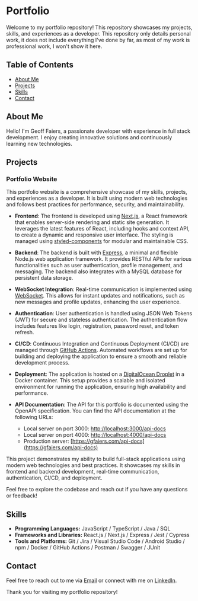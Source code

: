 # Portfolio

Welcome to my portfolio repository! This repository showcases my projects, skills, and experiences as a developer. This repository only details personal work, it does not include everything I've done by far, as most of my work is professional work, I won't show it here.

## Table of Contents

- [About Me](#about-me)
- [Projects](#projects)
- [Skills](#skills)
- [Contact](#contact)

## About Me

Hello! I'm Geoff Faiers, a passionate developer with experience in full stack development. I enjoy creating innovative solutions and continuously learning new technologies.

## Projects

### Portfolio Website

This portfolio website is a comprehensive showcase of my skills, projects, and experiences as a developer. It is built using modern web technologies and follows best practices for performance, security, and maintainability.

- **Frontend**: The frontend is developed using [Next.js](https://nextjs.org/), a React framework that enables server-side rendering and static site generation. It leverages the latest features of React, including hooks and context API, to create a dynamic and responsive user interface. The styling is managed using [styled-components](https://styled-components.com/) for modular and maintainable CSS.

- **Backend**: The backend is built with [Express](https://expressjs.com/), a minimal and flexible Node.js web application framework. It provides RESTful APIs for various functionalities such as user authentication, profile management, and messaging. The backend also integrates with a MySQL database for persistent data storage.

- **WebSocket Integration**: Real-time communication is implemented using [WebSocket](https://developer.mozilla.org/en-US/docs/Web/API/WebSockets_API). This allows for instant updates and notifications, such as new messages and profile updates, enhancing the user experience.

- **Authentication**: User authentication is handled using JSON Web Tokens (JWT) for secure and stateless authentication. The authentication flow includes features like login, registration, password reset, and token refresh.

- **CI/CD**: Continuous Integration and Continuous Deployment (CI/CD) are managed through [GitHub Actions](https://github.com/features/actions). Automated workflows are set up for building and deploying the application to ensure a smooth and reliable development process.

- **Deployment**: The application is hosted on a [DigitalOcean Droplet](https://www.digitalocean.com/products/droplets/) in a Docker container. This setup provides a scalable and isolated environment for running the application, ensuring high availability and performance.

- **API Documentation**: The API for this portfolio is documented using the OpenAPI specification. You can find the API documentation at the following URLs:
  - Local server on port 3000: [http://localhost:3000/api-docs](http://localhost:3000/api-docs)
  - Local server on port 4000: [http://localhost:4000/api-docs](http://localhost:4000/api-docs)
  - Production server: [https://gfaiers.com/api-docs](https://gfaiers.com/api-docs)

This project demonstrates my ability to build full-stack applications using modern web technologies and best practices. It showcases my skills in frontend and backend development, real-time communication, authentication, CI/CD, and deployment.

Feel free to explore the codebase and reach out if you have any questions or feedback!

## Skills

- **Programming Languages:** JavaScript / TypeScript / Java / SQL
- **Frameworks and Libraries:** React.js / Next.js / Express / Jest / Cypress
- **Tools and Platforms:** Git / Jira / Visual Studio Code / Android Studio / npm / Docker / GitHub Actions / Postman / Swagger / JUnit

## Contact

Feel free to reach out to me via [Email](mailto:geoff@gfaiers.com) or connect with me on [LinkedIn](https://www.linkedin.com/in/gfaiers/).

Thank you for visiting my portfolio repository!